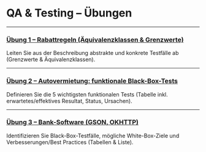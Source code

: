 # QA & Testing – Übungen

---

### [Übung 1 – Rabattregeln (Äquivalenzklassen & Grenzwerte)](./uebung1-rabattregeln.md)
Leiten Sie aus der Beschreibung abstrakte und konkrete Testfälle ab (Grenzwerte & Äquivalenzklassen).

---

### [Übung 2 – Autovermietung: funktionale Black-Box-Tests](./uebung2-autovermietung-tests.md)
Definieren Sie die 5 wichtigsten funktionalen Tests (Tabelle inkl. erwartetes/effektives Resultat, Status, Ursachen).

---

### [Übung 3 – Bank-Software (GSON, OKHTTP)](./uebung3-banksoftware-tests.md)
Identifizieren Sie Black-Box-Testfälle, mögliche White-Box-Ziele und Verbesserungen/Best Practices (Tabellen & Liste).
